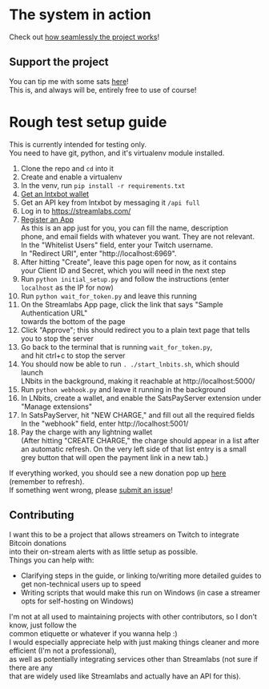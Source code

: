 # The system in action
Check out [how seamlessly the project works](https://twitter.com/Fittiboy/status/1399753700445507590)!

## Support the project
You can tip me with some sats [here](https://fitti.io/tips)!  
This is, and always will be, entirely free to use of course!

# Rough test setup guide
This is currently intended for testing only.  
You need to have git, python, and it's virtualenv module installed.
1. Clone the repo and `cd` into it
1. Create and enable a virtualenv
1. In the venv, run `pip install -r requirements.txt`
1. [Get an lntxbot wallet](https://t.me/lntxbot)
1. Get an API key from lntxbot by messaging it `/api full`
1. Log in to https://streamlabs.com/
1. [Register an App](https://streamlabs.com/dashboard#/apps/register)  
     As this is an app just for you, you can fill the name, description  
     phone, and email fields with whatever you want. They are not relevant.  
     In the "Whitelist Users" field, enter your Twitch username.  
     In "Redirect URI", enter "http://localhost:6969".  
1. After hitting "Create", leave this page open for now, as it contains  
     your Client ID and Secret, which you will need in the next step  
1. Run `python initial_setup.py` and follow the instructions (enter `localhost` as the IP for now)
1. Run `python wait_for_token.py` and leave this running
1. On the Streamlabs App page, click the link that says "Sample Authentication URL"  
     towards the bottom of the page
1. Click "Approve"; this should redirect you to a plain text page that tells you to stop the server
1. Go back to the terminal that is running `wait_for_token.py`,  
     and hit ctrl+c to stop the server
1. You should now be able to run `. ./start_lnbits.sh`, which should launch  
     LNbits in the background, making it reachable at http://localhost:5000/
1. Run `python webhook.py` and leave it running in the background
1. In LNbits, create a wallet, and enable the SatsPayServer extension under "Manage extensions"
1. In SatsPayServer, hit "NEW CHARGE," and fill out all the required fields  
     In the "webhook" field, enter http://localhost:5001/
1. Pay the charge with any lightning wallet  
     (After hitting "CREATE CHARGE," the charge should appear in a list after  
     an automatic refresh. On the very left side of that list entry is a small  
     grey button that will open the payment link in a new tab.)

If everything worked, you should see a new donation pop up [here](https://streamlabs.com/dashboard#/donations) (remember to refresh).  
If something went wrong, please [submit an issue](https://github.com/Fittiboy/bitcoin-on-twitch/issues/new/choose)!

## Contributing
I want this to be a project that allows streamers on Twitch to integrate Bitcoin donations  
into their on-stream alerts with as little setup as possible.  
Things you can help with:  
* Clarifying steps in the guide, or linking to/writing more detailed guides to get non-technical users up to speed
* Writing scripts that would make this run on Windows (in case a streamer opts for self-hosting on Windows)

I'm not at all used to maintaining projects with other contributors, so I don't know, just follow the  
common etiquette or whatever if you wanna help :)  
I would especially appreciate help with just making things cleaner and more efficient (I'm not a professional),  
as well as potentially integrating services other than Streamlabs (not sure if there are any  
that are widely used like Streamlabs and actually have an API for this).
